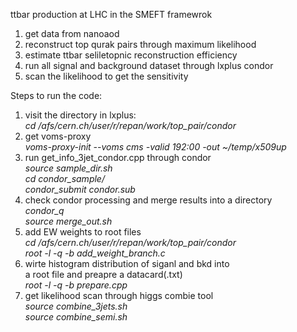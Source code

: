 ttbar production at LHC in the SMEFT framewrok  
1. get data from nanoaod
2. reconstruct top qurak pairs through maximum likelihood
2. estimate ttbar seliletopnic reconstruction efficiency
3. run all signal and background dataset through lxplus condor
4. scan the likelihood to get the sensitivity  

Steps to run the code: 
1. visit the directory in lxplus:  
*cd /afs/cern.ch/user/r/repan/work/top_pair/condor*  
2. get voms-proxy  
*voms-proxy-init --voms cms -valid 192:00 -out ~/temp/x509up*    
3. run get_info_3jet_condor.cpp through condor  
*source sample_dir.sh*  
*cd condor_sample/*  
*condor_submit condor.sub*  
4. check condor processing and merge results into a directory  
*condor_q*  
*source merge_out.sh*  
5. add EW weights to root files  
*cd /afs/cern.ch/user/r/repan/work/top_pair/condor*  
*root -l -q -b add_weight_branch.c*
6. wirte histogram distribution of siganl and bkd into  
a root file and preapre a datacard(.txt)  
*root -l -q -b prepare.cpp*  
7. get likelihood scan through higgs combie tool  
*source combine_3jets.sh*  
*source combine_semi.sh*  


